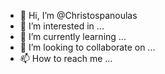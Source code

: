 - 👋 Hi, I’m @Christospanoulas
- 👀 I’m interested in ...
- 🌱 I’m currently learning ...
- 💞️ I’m looking to collaborate on ...
- 📫 How to reach me ...

<!---
Christospanoulas/Christospanoulas is a ✨ special ✨ repository because its `README.md` (this file) appears on your GitHub profile.
You can click the Preview link to take a look at your changes.
--->
